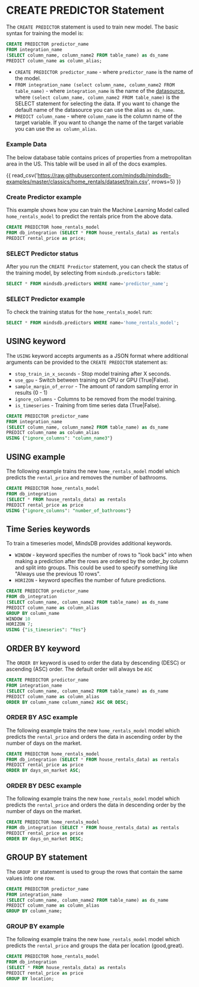 # CREATE PREDICTOR Statement

The `CREATE PREDICTOR` statement is used to train new model. The basic syntax for training the model is:

```sql
CREATE PREDICTOR predictor_name
FROM integration_name 
(SELECT column_name, column_name2 FROM table_name) as ds_name
PREDICT column_name as column_alias;
```

* `CREATE PREDICTOR predictor_name` - where `predictor_name` is the name of the model.
* `FROM integration_name (select column_name, column_name2 FROM table_name)` - where `integration_name` is the name of the [datasource](/connect/#create-new-datasource), where `(select column_name, column_name2 FROM table_name)` is the SELECT statement for selecting the data. If you want to change the default name of the datasource you can use the alias `as ds_name`.
* `PREDICT column_name` - where `column_name` is the column name of the target variable. If you want to change the name of the target variable you can use the `as column_alias`.

### Example Data

The below database table contains prices of properties from a metropolitan area in the US. This table will be used in all of the docs examples.

{{ read_csv('https://raw.githubusercontent.com/mindsdb/mindsdb-examples/master/classics/home_rentals/dataset/train.csv', nrows=5) }}


### Create Predictor example
This example shows how you can train the Machine Learning Model called `home_rentals_model` to predict the rentals price from the above data.

```sql
CREATE PREDICTOR home_rentals_model
FROM db_integration (SELECT * FROM house_rentals_data) as rentals
PREDICT rental_price as price;
```
### SELECT Predictor status

After you run the `CREATE Predictor` statement, you can check the status of the training model, by selecting from `mindsdb.predictors` table:

```sql
SELECT * FROM mindsdb.predictors WHERE name='predictor_name';
```

### SELECT Predictor example

To check the training status for the `home_rentals_model` run:

```sql
SELECT * FROM mindsdb.predictors WHERE name='home_rentals_model';
```


## USING keyword

The `USING` keyword accepts arguments as a JSON format where additional arguments can be provided to the `CREATE PREDICTOR` statement as:

* `stop_train_in_x_seconds` - Stop model training after X seconds.
* `use_gpu` - Switch between training on CPU or GPU (True|False).
* `sample_margin_of_error` - The amount of random sampling error in results (0 - 1)
* `ignore_columns` - Columns to be removed from the model training.
* `is_timeseries` - Training from time series data (True|False).

```sql
CREATE PREDICTOR predictor_name
FROM integration_name 
(SELECT column_name, column_name2 FROM table_name) as ds_name
PREDICT column_name as column_alias
USING {"ignore_columns": "column_name3"}
```

## USING example

The following example trains the new `home_rentals_model` model which predicts the `rental_price` and removes the number of bathrooms.

```sql
CREATE PREDICTOR home_rentals_model
FROM db_integration 
(SELECT * FROM house_rentals_data) as rentals
PREDICT rental_price as price
USING {"ignore_columns": "number_of_bathrooms"}
```

## Time Series keywords

To train a timeseries model, MindsDB provides additional keywords.

* `WINDOW` - keyword specifies the number of rows to "look back" into when making a prediction after the rows are ordered by the order_by column and split into groups. This could be used to specify something like "Always use the previous 10 rows". 
* `HORIZON` - keyword specifies the number of future predictions. 

```sql
CREATE PREDICTOR predictor_name
FROM db_integration 
(SELECT column_name, column_name2 FROM table_name) as ds_name
PREDICT column_name as column_alias
GROUP BY column_name
WINDOW 10
HORIZON 7;
USING {"is_timeseries": "Yes"}
```

## ORDER BY keyword

The `ORDER BY` keyword is used to order the data by descending (DESC) or ascending (ASC) order. The default order will always be `ASC`

```sql
CREATE PREDICTOR predictor_name
FROM integration_name 
(SELECT column_name, column_name2 FROM table_name) as ds_name
PREDICT column_name as column_alias
ORDER BY column_name column_name2 ASC OR DESC;
```

### ORDER BY ASC example

The following example trains the new `home_rentals_model` model which predicts the `rental_price` and orders the data in ascending order by the number of days on the market.

```sql
CREATE PREDICTOR home_rentals_model
FROM db_integration (SELECT * FROM house_rentals_data) as rentals
PREDICT rental_price as price
ORDER BY days_on_market ASC;
```

### ORDER BY DESC example

The following example trains the new `home_rentals_model` model which predicts the `rental_price` and orders the data in descending order by the number of days on the market.

```sql
CREATE PREDICTOR home_rentals_model
FROM db_integration (SELECT * FROM house_rentals_data) as rentals
PREDICT rental_price as price
ORDER BY days_on_market DESC;
```

## GROUP BY statement

The `GROUP BY` statement is used to group the rows that contain the same values into one row.

```sql
CREATE PREDICTOR predictor_name
FROM integration_name 
(SELECT column_name, column_name2 FROM table_name) as ds_name
PREDICT column_name as column_alias
GROUP BY column_name;
```

### GROUP BY example

The following example trains the new `home_rentals_model` model which predicts the `rental_price` and groups the data per location (good,great).

```sql
CREATE PREDICTOR home_rentals_model
FROM db_integration 
(SELECT * FROM house_rentals_data) as rentals
PREDICT rental_price as price
GROUP BY location;
```
